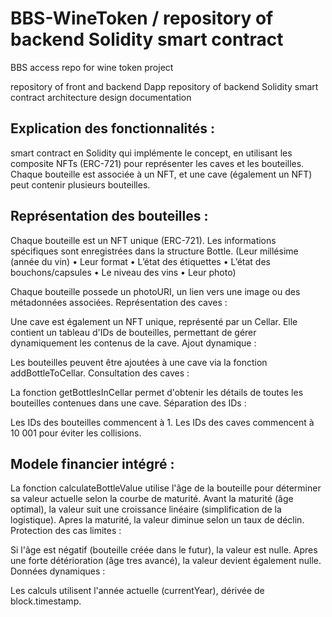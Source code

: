 # BBS-WineToken / repository of backend Solidity smart contract

BBS access repo for wine token project

repository of front and backend Dapp
repository of backend Solidity smart contract
architecture design documentation

## Explication des fonctionnalités :

smart contract en Solidity qui implémente le concept, en utilisant les composite NFTs (ERC-721) pour représenter les caves et les bouteilles. Chaque bouteille est associée à un NFT, et une cave (également un NFT) peut contenir plusieurs bouteilles.

## Représentation des bouteilles :

Chaque bouteille est un NFT unique (ERC-721).
Les informations spécifiques sont enregistrées dans la structure Bottle.
(Leur millésime (année du vin)
• Leur format
• L’état des étiquettes
• L’état des bouchons/capsules
• Le niveau des vins
• Leur photo)

Chaque bouteille possede un photoURI, un lien vers une image ou des métadonnées associées.
Représentation des caves :

Une cave est également un NFT unique, représenté par un Cellar.
Elle contient un tableau d'IDs de bouteilles, permettant de gérer dynamiquement les contenus de la cave.
Ajout dynamique :

Les bouteilles peuvent être ajoutées à une cave via la fonction addBottleToCellar.
Consultation des caves :

La fonction getBottlesInCellar permet d'obtenir les détails de toutes les bouteilles contenues dans une cave.
Séparation des IDs :

Les IDs des bouteilles commencent à 1.
Les IDs des caves commencent à 10 001 pour éviter les collisions.

## Modele financier intégré :

La fonction calculateBottleValue utilise l'âge de la bouteille pour déterminer sa valeur actuelle selon la courbe de maturité.
Avant la maturité (âge optimal), la valeur suit une croissance linéaire (simplification de la logistique).
Apres la maturité, la valeur diminue selon un taux de déclin.
Protection des cas limites :

Si l'âge est négatif (bouteille créée dans le futur), la valeur est nulle.
Apres une forte détérioration (âge tres avancé), la valeur devient également nulle.
Données dynamiques :

Les calculs utilisent l'année actuelle (currentYear), dérivée de block.timestamp.
